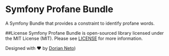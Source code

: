# Symfony Profane Bundle
A Symfony Bundle that provides a constraint to identify profane words.

##License
Symfony Profane Bundle is open-sourced library licensed under the MIT License (MIT). Please see [LICENSE](/LICENSE) for more information.

Designed with :heart: by [Dorian Neto](https://github.com/dorianneto))